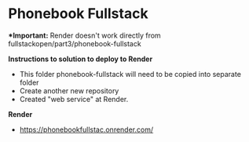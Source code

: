 # Phonebook Fullstack

<b>*Important:</b>
Render doesn't work directly from fullstackopen/part3/phonebook-fullstack

<b>Instructions to solution to deploy to Render</b>
- This folder phonebook-fullstack will need to be copied into separate folder
- Create another new repository
- Created "web service" at Render.

<b>Render</b>
- https://phonebookfullstac.onrender.com/
